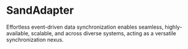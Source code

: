# SandAdapter
Effortless event-driven data synchronization enables seamless, highly-available, scalable, and across diverse systems, acting as a versatile synchronization nexus.
